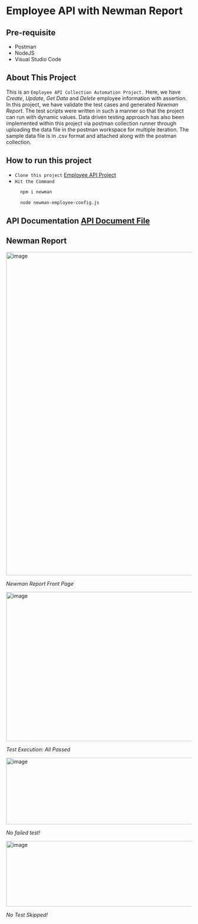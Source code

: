 # Employee API with Newman Report
## Pre-requisite
- Postman
- NodeJS
- Visual Studio Code

## About This Project

This is an `Employee API Collection Automation Project.` Here, we have *Create*, *Update*, *Get Data* and *Delete* employee information with assertion.
In this project, we have validate the test cases and generated _Newman Report_. The test scripts were written in such a manner so that the project can run with dynamic values. Data driven testing approach has also been implemented within this project via postman collection runner through uploading the data file in the postman workspace for multiple iteration. The sample data file is in .csv format and attached along with the postman collection.

## How to run this project
- ```Clone this project``` [Employee API Project](https://github.com/JoachimStein/Employee-Data-Postman-Collections.git)
- ```Hit the Command```
  ```bash
    npm i newman
  ```
  ```bash
    node newman-employee-config.js
  ```

## API Documentation [API Document File](https://documenter.getpostman.com/view/36869923/2sB3HtEw4x)

## Newman Report
<img width="707" height="878" alt="image" src="https://github.com/user-attachments/assets/66c6a6cd-9cff-45aa-80e0-9d3ccd8241df" />

_Newman Report Front Page_

<img width="701" height="405" alt="image" src="https://github.com/user-attachments/assets/ee14020e-69ab-4888-bfd7-d5a3a9976fdf" />

_Test Execution: All Passed_

<img width="701" height="181" alt="image" src="https://github.com/user-attachments/assets/7bbbb7c1-be91-46b8-993b-4c49679823ba" />

_No failed test!_

<img width="699" height="178" alt="image" src="https://github.com/user-attachments/assets/f4901c49-4c92-4a54-bca2-9db1522c5a80" />

_No Test Skipped!_
